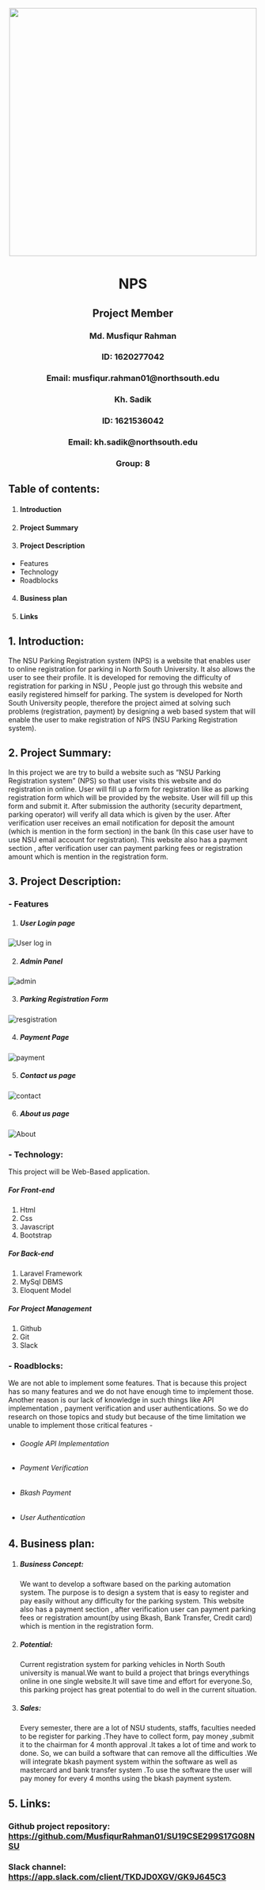 

<p align="center">

  <img width="500" height="500" src="https://user-images.githubusercontent.com/51596372/61581712-82600480-ab43-11e9-915b-75f090ce9a24.jpg">

</p>



<p align="center">

<H1 align="center"> NPS </H1>

<H2 align="center"> Project Member </H2>

<H3 align="center">Md. Musfiqur Rahman </H3>

<H3 align="center"> ID: 1620277042 </H3>

<H3 align="center"> Email: musfiqur.rahman01@northsouth.edu </H3>

<H3 align="center">Kh. Sadik</H3>

<H3 align="center">ID: 1621536042</H3>

<H3 align="center">Email: kh.sadik@northsouth.edu</H3>

<H3 align="center">Group: 8</H3>

</p>


## Table of contents:
1. <H4> Introduction </H4>
2. <H4> Project Summary </H4>
3. <H4> Project Description </H4>
- Features
- Technology
- Roadblocks
4. <H4> Business plan </H4>
5. <H4> Links </H4>

## 1. Introduction:
The NSU Parking Registration system (NPS) is a website that enables user to online registration for parking in North South University. It also allows the user to see their profile. It is developed for removing the difficulty of registration for  parking in NSU , People just go through this website and easily registered himself for parking. The system is developed for North South University people, therefore the project aimed at solving such problems (registration, payment) by designing a web based system that will enable the user to make registration of NPS (NSU Parking Registration system).

## 2. Project Summary:

In this project we are try to build a website such as “NSU Parking Registration system” (NPS) so that user visits this website and do registration in online. User will fill up a form for registration like as parking registration form which will be provided by the website. User will fill up this form and submit it. After submission the authority (security department, parking operator) will verify all data which is given by the user. After verification user receives an email notification for deposit the amount (which is mention in the form section) in the bank (In this case user have to use NSU email account for registration). This website also has a payment section , after verification user can payment parking fees or registration amount which is mention in the registration form.

## 3. Project Description:

### - Features
1. <H5>User Login page</H5>

![User log in](https://user-images.githubusercontent.com/51596372/63649449-b68c9d80-c75f-11e9-930b-ac503ba8d30e.JPG)

2.	<H5>Admin Panel</H5>

![admin](https://user-images.githubusercontent.com/51596372/63649499-39155d00-c760-11e9-8fd3-31bdd3c95d9a.JPG)

3.	<H5>Parking Registration Form </H5>

![resgistration](https://user-images.githubusercontent.com/51596372/63649582-2baca280-c761-11e9-836e-15a9747b87d9.JPG)


4.	<H5>Payment Page</H5>

![payment](https://user-images.githubusercontent.com/51596372/63649643-edfc4980-c761-11e9-90df-f9fed5178724.JPG)

5.	<H5> Contact us page </H5>

![contact](https://user-images.githubusercontent.com/51596372/63649673-619e5680-c762-11e9-9dd9-58433afe6e41.JPG)

6.	<H5> About us page </H5>

![About](https://user-images.githubusercontent.com/51596372/63649685-7e3a8e80-c762-11e9-8c76-4f34ea80c1ee.JPG)

### - Technology:

This project will be Web-Based application.

<H5> For Front-end </H5>

1.	Html
2.	Css
3.	Javascript
4.	Bootstrap

<H5> For Back-end </H5>

1.	Laravel Framework
2.	MySql DBMS
3.  Eloquent Model

<H5> For Project Management </H5>

1.	Github
2.	Git
3.  Slack


### - Roadblocks:
We are not able to implement some features. That is because this project has so many features and we do not have enough time to implement those. Another reason is our lack of knowledge in such things like API implementation , payment verification and user authentications. So we do research on those topics and study but because of the time limitation we unable to implement those critical features -

- <H6> Google API Implementation </H6>
- <H6> Payment Verification </H6>
- <H6> Bkash Payment </H6>
- <H6> User Authentication </H6>



## 4. Business plan:

1. <H5>Business Concept:</H5>
   We want to develop a software based on the parking automation system. The purpose is to design a system that is easy to register and pay easily without any difficulty for the parking system. This website also has a payment section , after verification user can payment parking fees or registration amount(by using Bkash, Bank Transfer, Credit card) which is mention in the registration form.

2. <H5>Potential:</H5>
   Current registration system for parking vehicles in North South university is manual.We want to build a project that brings  everythings online in one single website.It will save time and effort for everyone.So, this parking project has great potential to do well in the current situation.

3. <H5> Sales:</H5>
   Every semester, there are a lot of NSU students, staffs, faculties needed to be register for parking .They have to collect form, pay money ,submit it to the chairman for 4 month approval .It takes  a lot of time and work to done. So, we can build a software that can remove all the difficulties .We will integrate bkash payment system within the software as well as mastercard and bank transfer system .To use the software the user will pay money for every 4 months using the bkash payment system.


## 5. Links:

###   Github project repository: https://github.com/MusfiqurRahman01/SU19CSE299S17G08NSU

###   Slack channel: https://app.slack.com/client/TKDJD0XGV/GK9J645C3
